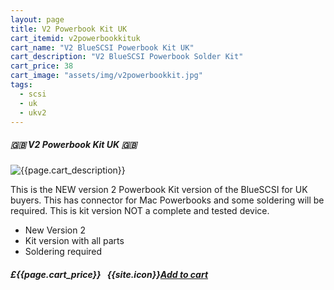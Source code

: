 ```yaml
---
layout: page
title: V2 Powerbook Kit UK
cart_itemid: v2powerbookkituk
cart_name: "V2 BlueSCSI Powerbook Kit UK"
cart_description: "V2 BlueSCSI Powerbook Solder Kit"
cart_price: 38
cart_image: "assets/img/v2powerbookkit.jpg"
tags: 
  - scsi
  - uk
  - ukv2
---
```


##### 🇬🇧 V2 Powerbook Kit UK 🇬🇧

![{{page.cart_description}}]({{page.cart_image}})

This is the NEW version 2 Powerbook Kit version of the BlueSCSI for UK buyers. This has connector for Mac Powerbooks and some soldering will be required. This is kit version NOT a complete and tested device.

* New Version 2
* Kit version with all parts
* Soldering required

##### £{{page.cart_price}} &nbsp; {{site.icon}}[Add to cart](/cart#{{page.cart_itemid}})